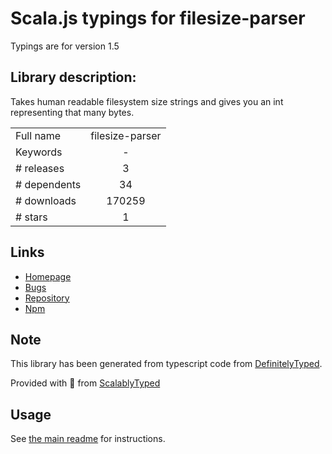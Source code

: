 
# Scala.js typings for filesize-parser

Typings are for version 1.5

## Library description:
Takes human readable filesystem size strings and gives you an int representing that many bytes.

|                    |                 |
| ------------------ | :-------------: |
| Full name          | filesize-parser |
| Keywords           | - |
| # releases         | 3 |
| # dependents       | 34 |
| # downloads        | 170259 |
| # stars            | 1 |

## Links
- [Homepage](https://github.com/patrickkettner/filesize-parser#readme)
- [Bugs](https://github.com/patrickkettner/filesize-parser/issues)
- [Repository](https://github.com/patrickkettner/filesize-parser)
- [Npm](https://www.npmjs.com/package/filesize-parser)
    


## Note
This library has been generated from typescript code from [DefinitelyTyped](https://definitelytyped.org).

Provided with :purple_heart: from [ScalablyTyped](https://github.com/oyvindberg/ScalablyTyped)

## Usage
See [the main readme](../../readme.md) for instructions.


